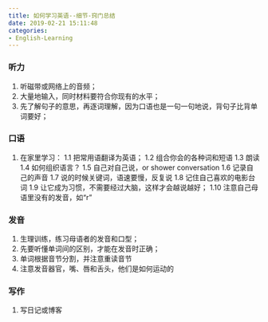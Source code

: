 ```yaml
---
title: 如何学习英语--细节-窍门总结
date: 2019-02-21 15:11:48
categories:
- English-Learning
---
```

### 听力
1. 听磁带或网络上的音频；
2. 大量地输入，同时材料要符合你现有的水平；
3.  先了解句子的意思，再逐词理解，因为口语也是一句一句地说，背句子比背单词要好；
### 口语
1. 在家里学习：
   1.1 把常用语翻译为英语；
   1.2 组合你会的各种词和短语
   1.3 朗读
   1.4 如何组织语言？
   1.5 自己对自己说，or shower conversation
   1.6 记录自己的声音
   1.7 说的时候关键词，语速要慢，反复说
   1.8 记住自己喜欢的电影台词
   1.9 让它成为习惯，不需要经过大脑，这样才会越说越好；
   1.10 注意自己母语里没有的发音，如“r”
### 发音
1. 生理训练，练习母语者的发音和口型；
2.  先要听懂单词间的区别，才能在发音时正确；
3. 单词根据音节分割，并注意重读音节
4. 注意发音器官，嘴、唇和舌头，他们是如何运动的
### 写作
1. 写日记或博客
